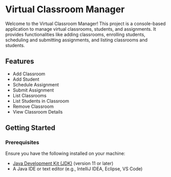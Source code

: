 # Virtual Classroom Manager

Welcome to the Virtual Classroom Manager! This project is a console-based application to manage virtual classrooms, students, and assignments. It provides functionalities like adding classrooms, enrolling students, scheduling and submitting assignments, and listing classrooms and students.

## Features

- Add Classroom
- Add Student
- Schedule Assignment
- Submit Assignment
- List Classrooms
- List Students in Classroom
- Remove Classroom
- View Classroom Details

## Getting Started

### Prerequisites

Ensure you have the following installed on your machine:

- [Java Development Kit (JDK)](https://www.oracle.com/java/technologies/javase-jdk11-downloads.html) (version 11 or later)
- A Java IDE or text editor (e.g., IntelliJ IDEA, Eclipse, VS Code)



